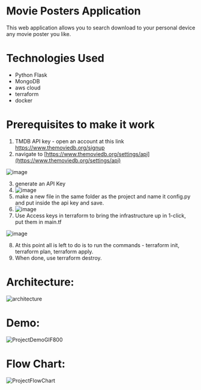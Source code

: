 
# Movie Posters Application

This web application allows you to search download to your personal device any movie poster you like.

# Technologies Used 

 - Python Flask 
 - MongoDB 
 - aws cloud
 - terraform
 - docker



# Prerequisites to make it work

1) TMDB API key - open an account at this link https://www.themoviedb.org/signup
2) navigate to [https://www.themoviedb.org/settings/api](https://www.themoviedb.org/settings/api) 


![image](https://user-images.githubusercontent.com/82024584/175266047-08932034-ba51-4b0d-80f6-f449da33820f.png)

3) generate an API Key
4) ![image](https://user-images.githubusercontent.com/82024584/175267304-7561208b-8804-4ed8-a82e-2dba984a0f25.png)
5) make a new file in the same folder as the project and name it config.py and put inside the api key and save.
6) ![image](https://user-images.githubusercontent.com/82024584/175267611-861f98bf-074a-4e35-82f5-4698d408adb9.png)
7) Use Access keys in terraform to bring the infrastructure up in 1-click, put them in main.tf

![image](https://user-images.githubusercontent.com/82024584/175268336-9338577a-f160-491c-bf57-e980515b5f6f.png)

8) At this point all is left to do is to run the commands - terraform init, terraform plan, terraform apply. 
9) When done, use terraform destroy.

# Architecture:

![architecture]()

# Demo:

![ProjectDemoGIF800](https://user-images.githubusercontent.com/82024584/168753125-3f54a942-a2f2-4795-bf0e-0eb313374416.gif)

# Flow Chart:

![ProjectFlowChart](https://user-images.githubusercontent.com/82024584/168774364-a427dfd5-a9c2-4581-9c18-71531f6dbb0b.PNG)
